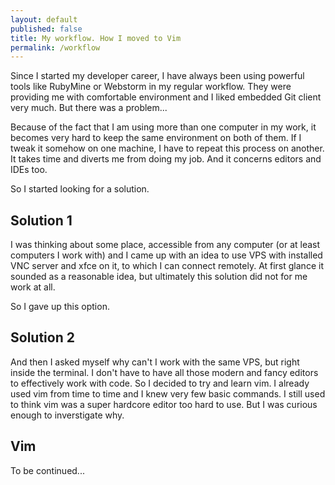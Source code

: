 ```yaml
---
layout: default
published: false
title: My workflow. How I moved to Vim
permalink: /workflow
---
```


Since I started my developer career, I have always been using powerful tools
like RubyMine or Webstorm in my regular workflow.  They were providing me with
comfortable environment and I liked embedded Git client very much. But there was
a problem...

Because of the fact that I am using more than one computer in my work, it
becomes very hard to keep the same environment on both of them.  If I tweak it
somehow on one machine, I have to repeat this process on another. It takes time
and diverts me from doing my job.  And it concerns editors and IDEs too.

So I started looking for a solution.

## Solution 1

I was thinking about some place, accessible from any computer (or at least
computers I work with) and I came up with an idea to use VPS with installed VNC
server and xfce on it, to which I can connect remotely. At first glance it
sounded as a reasonable idea, but ultimately this solution did not for me work at all.

So I gave up this option.

## Solution 2

And then I asked myself why can't I work with the same VPS, but right inside the
terminal. I don't have to have all those modern and fancy editors to effectively
work with code. So I decided to try and learn vim. I already used vim from time
to time and I knew very few basic commands. I still used to think vim was a
super hardcore editor too hard to use. But I was curious enough to inverstigate
why.

## Vim

To be continued...
